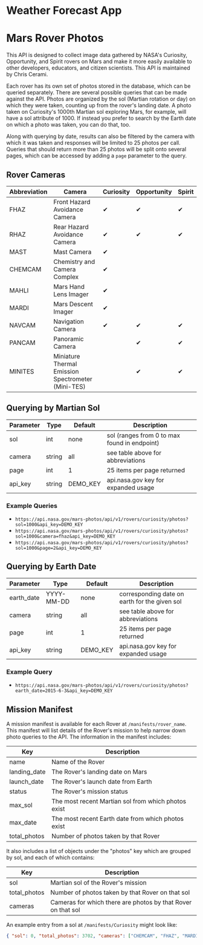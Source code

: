 # Weather Forecast App
# Mars Rover Photos

This API is designed to collect image data gathered by NASA's Curiosity, Opportunity, and Spirit rovers on Mars and make it more easily available to other developers, educators, and citizen scientists. This API is maintained by Chris Cerami.

Each rover has its own set of photos stored in the database, which can be queried separately. There are several possible queries that can be made against the API. Photos are organized by the sol (Martian rotation or day) on which they were taken, counting up from the rover's landing date. A photo taken on Curiosity's 1000th Martian sol exploring Mars, for example, will have a sol attribute of 1000. If instead you prefer to search by the Earth date on which a photo was taken, you can do that, too.

Along with querying by date, results can also be filtered by the camera with which it was taken and responses will be limited to 25 photos per call. Queries that should return more than 25 photos will be split onto several pages, which can be accessed by adding a `page` parameter to the query.

## Rover Cameras

| Abbreviation | Camera                                                   | Curiosity | Opportunity | Spirit |
|--------------|----------------------------------------------------------|-----------|-------------|--------|
| FHAZ         | Front Hazard Avoidance Camera                             | ✔         | ✔           | ✔      |
| RHAZ         | Rear Hazard Avoidance Camera                              | ✔         | ✔           | ✔      |
| MAST         | Mast Camera                                              | ✔         |             |        |
| CHEMCAM      | Chemistry and Camera Complex                              | ✔         |             |        |
| MAHLI        | Mars Hand Lens Imager                                    | ✔         |             |        |
| MARDI        | Mars Descent Imager                                      | ✔         |             |        |
| NAVCAM       | Navigation Camera                                        | ✔         | ✔           | ✔      |
| PANCAM       | Panoramic Camera                                         |           | ✔           | ✔      |
| MINITES      | Miniature Thermal Emission Spectrometer (Mini-TES)      |           | ✔           | ✔      |

## Querying by Martian Sol

| Parameter   | Type   | Default | Description                                               |
|-------------|--------|---------|-----------------------------------------------------------|
| sol         | int    | none    | sol (ranges from 0 to max found in endpoint)             |
| camera      | string | all     | see table above for abbreviations                         |
| page        | int    | 1       | 25 items per page returned                                |
| api_key     | string | DEMO_KEY| api.nasa.gov key for expanded usage                       |

### Example Queries

- `https://api.nasa.gov/mars-photos/api/v1/rovers/curiosity/photos?sol=1000&api_key=DEMO_KEY`
- `https://api.nasa.gov/mars-photos/api/v1/rovers/curiosity/photos?sol=1000&camera=fhaz&api_key=DEMO_KEY`
- `https://api.nasa.gov/mars-photos/api/v1/rovers/curiosity/photos?sol=1000&page=2&api_key=DEMO_KEY`

## Querying by Earth Date

| Parameter    | Type          | Default         | Description                                        |
|--------------|---------------|------------------|----------------------------------------------------|
| earth_date   | YYYY-MM-DD    | none             | corresponding date on earth for the given sol      |
| camera       | string        | all              | see table above for abbreviations                  |
| page         | int           | 1                | 25 items per page returned                         |
| api_key      | string        | DEMO_KEY         | api.nasa.gov key for expanded usage                |

### Example Query

- `https://api.nasa.gov/mars-photos/api/v1/rovers/curiosity/photos?earth_date=2015-6-3&api_key=DEMO_KEY`

## Mission Manifest

A mission manifest is available for each Rover at `/manifests/rover_name`. This manifest will list details of the Rover's mission to help narrow down photo queries to the API. The information in the manifest includes:

| Key            | Description                                        |
|----------------|----------------------------------------------------|
| name           | Name of the Rover                                  |
| landing_date   | The Rover's landing date on Mars                  |
| launch_date    | The Rover's launch date from Earth                |
| status         | The Rover's mission status                         |
| max_sol        | The most recent Martian sol from which photos exist|
| max_date       | The most recent Earth date from which photos exist |
| total_photos   | Number of photos taken by that Rover               |

It also includes a list of objects under the "photos" key which are grouped by sol, and each of which contains:

| Key            | Description                                        |
|----------------|----------------------------------------------------|
| sol            | Martian sol of the Rover's mission                 |
| total_photos   | Number of photos taken by that Rover on that sol   |
| cameras        | Cameras for which there are photos by that Rover on that sol |

An example entry from a sol at `/manifests/Curiosity` might look like:

```json
{ "sol": 0, "total_photos": 3702, "cameras": ["CHEMCAM", "FHAZ", "MARDI", "RHAZ"] }
